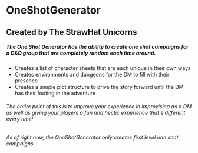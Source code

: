 # OneShotGenerator
## Created by The StrawHat Unicorns

##### The One Shot Generator has the ability to create one shot campaigns for a D&D group that are completely random each time around.
- Creates a list of character sheets that are each unique in their own ways
- Creates environments and dungeons for the DM to fill with their presence
- Creates a simple plot structure to drive the story forward until the DM has their footing in the adventure

###### The entire point of this is to improve your experience in improvising as a DM as well as giving your players a fun and hectic experience that's different every time!
###### As of right now, the OneShotGenerator only creates first level one shot campaigns.